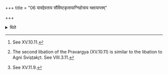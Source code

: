 +++
title = "06 यावद्देवताय सौविष्टकृतायाग्निहोत्राय भक्षायाप्तम्"

+++

<details><summary>थिते</summary>

6. There is another (view) that (he should prepare the cavity of that much size) as much as he considers to be adequate (to contain) the quantity for the (principal libation) to the deity,[^1] for the Sviṣṭakr̥t libation,[^2] for the Agihotra,[^3] (and) for the drinking.  

[^1]: See XV.10.11.  

[^2]: The second libation of the Pravargya (XV.10.11) is similar to the libation to Agni Sviṣṭakr̥t. See VIII.3.11.  

[^3]: See XV.11.9.  

[^4]: See XV.11.10ff.  
</details>
